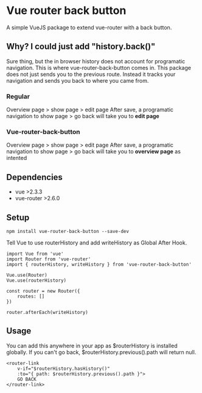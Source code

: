 # Vue router back button
A simple VueJS package to extend vue-router with a back button.

## Why? I could just add "history.back()"
Sure thing, but the in browser history does not account for programatic navigation. This is where vue-router-back-button comes in. This package does not just sends you to the previous route. Instead it tracks your navigation and sends you back to where you came from.

### Regular
Overview page > show page > edit page
After save, a programatic navigation to show page > go back will take you to **edit page**

### Vue-router-back-button
Overview page > show page > edit page
After save, a programatic navigation to show page > go back will take you to **overview page** as intented

## Dependencies
- vue >2.3.3
- vue-router >2.6.0

## Setup
```
npm install vue-router-back-button --save-dev
```

Tell Vue to use routerHistory and add writeHistory as Global After Hook.

```
import Vue from 'vue'
import Router from 'vue-router'
import { routerHistory, writeHistory } from 'vue-router-back-button'

Vue.use(Router)
Vue.use(routerHistory)

const router = new Router({
    routes: []
})

router.afterEach(writeHistory)
```

## Usage

You can add this anywhere in your app as $routerHistory is installed globally. If you can't go back, $routerHistory.previous().path will return null.


```
<router-link
    v-if="$routerHistory.hasHistory()"
    :to="{ path: $routerHistory.previous().path }">
    GO BACK
</router-link>
```
